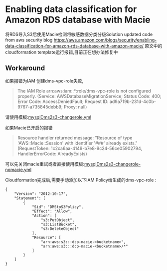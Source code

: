 # Enabling data classification for Amazon RDS database with Macie 
将RDS导入S3后使用Macie检测将敏感数据分类分级Solution
updated code from aws security blog https://aws.amazon.com/blogs/security/enabling-data-classification-for-amazon-rds-database-with-amazon-macie/
原文中的cloudformation template运行报错,目前正在想办法修复中
## Workaround
如果报错为IAM 创建dms-vpc-role失败,
>The IAM Role arn:aws:iam::*:role/dms-vpc-role is not configured properly. (Service: AWSDatabaseMigrationService; Status Code: 400; Error Code: AccessDeniedFault; Request ID: ad9a719b-231d-4c0b-9767-a735845debb9; Proxy: null)
>
请使用模板:[mysqlDms2s3-changerole.yml](https://github.com/jessicawyc/RDS-DMS-S3-Macie/blob/main/mysqlDms2s3-changerole.yml)

如果Macie已开启的报错
> Resource handler returned message: "Resource of type 'AWS::Macie::Session' with identifier '###' already exists." (RequestToken: 1c2ca6aa-4149-b7e8-9c24-56ce05902794, HandlerErrorCode: AlreadyExists)
> 
可以先关闭macie重试或者直接使用模板:[mysqlDms2s3-changerole-nomacie.yml](https://github.com/jessicawyc/RDS-DMS-S3-Macie/blob/main/mysqlDms2s3-changerole-nomacie.yml)

Cloudformation完成后,需要手动添加以下IAM Policy给生成的dms-vpc-role :
```
{
    "Version": "2012-10-17",
    "Statement": [
        {
            "Sid": "DMStoS3Policy",
            "Effect": "Allow",
            "Action": [
                "s3:PutObject",
                "s3:ListBucket",
                "s3:DeleteObject"
            ],
            "Resource": [
                "arn:aws:s3:::dcp-macie-<bucketname>",
                "arn:aws:s3:::dcp-macie-<bucketname>/*"
            ]
        }
    ]
}
```
